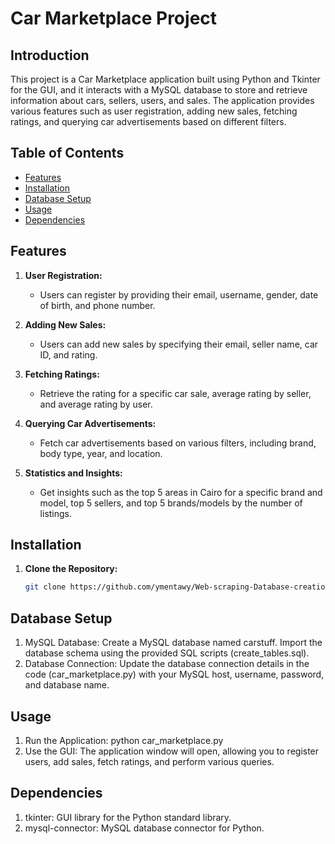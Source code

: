 # Car Marketplace Project

## Introduction

This project is a Car Marketplace application built using Python and Tkinter for the GUI, and it interacts with a MySQL database to store and retrieve information about cars, sellers, users, and sales. The application provides various features such as user registration, adding new sales, fetching ratings, and querying car advertisements based on different filters.

## Table of Contents

- [Features](#features)
- [Installation](#installation)
- [Database Setup](#database-setup)
- [Usage](#usage)
- [Dependencies](#dependencies)

## Features

1. **User Registration:**
   - Users can register by providing their email, username, gender, date of birth, and phone number.

2. **Adding New Sales:**
   - Users can add new sales by specifying their email, seller name, car ID, and rating.

3. **Fetching Ratings:**
   - Retrieve the rating for a specific car sale, average rating by seller, and average rating by user.

4. **Querying Car Advertisements:**
   - Fetch car advertisements based on various filters, including brand, body type, year, and location.

5. **Statistics and Insights:**
   - Get insights such as the top 5 areas in Cairo for a specific brand and model, top 5 sellers, and top 5 brands/models by the number of listings.

## Installation

1. **Clone the Repository:**
   ```bash
   git clone https://github.com/ymentawy/Web-scraping-Database-creation

## Database Setup
1. MySQL Database:
   Create a MySQL database named carstuff.
   Import the database schema using the provided SQL scripts (create_tables.sql).
2. Database Connection:
   Update the database connection details in the code (car_marketplace.py) with your MySQL host, username, password, and database name.

## Usage
1. Run the Application:
    python car_marketplace.py
2. Use the GUI:
    The application window will open, allowing you to register users, add sales, fetch ratings, and perform various queries.

## Dependencies
1. tkinter: GUI library for the Python standard library.
2. mysql-connector: MySQL database connector for Python.
